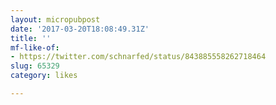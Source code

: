 ```yaml
---
layout: micropubpost
date: '2017-03-20T18:08:49.31Z'
title: ''
mf-like-of:
- https://twitter.com/schnarfed/status/843885558262718464
slug: 65329
category: likes

---
```

